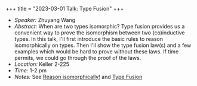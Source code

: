 +++
title = "2023-03-01 Talk: Type Fusion"
+++

- _Speaker:_ Zhuyang Wang
- _Abstract:_ When are two types isomorphic? Type fusion provides us a convenient way to prove the isomorphism between two (co)inductive types. In this talk, I'll first introduce the basic rules to reason isomorphically on types. Then I'll show the type fusion law(s) and a few examples which would be hard to prove without these laws. If time permits, we could go through the proof of the laws.
- _Location:_ Keller 2-225
- _Time:_ 1-2 pm
- _Notes:_ See [Reason isomorphically!](https://dl.acm.org/doi/10.1145/1863495.1863507) and [Type Fusion](https://link.springer.com/chapter/10.1007/978-3-642-17796-5_6)
<!--more-->
